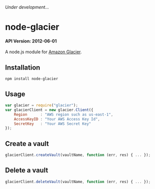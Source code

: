 *Under development...*
# node-glacier
#### API Version: 2012-06-01

A node.js module for [Amazon Glacier](http://aws.amazon.com/glacier/ "go to the official page of Amazon Glacier").

## Installation

```shell
npm install node-glacier
```

## Usage
```javascript
var glacier = require("glacier");
var glacierClient = new glacier.Client({
    Region      : "AWS region such as us-east-1",
    AccessKeyID : "Your AWS Access Key Id",
    SecretKey   : "Your AWS Secret Key"
});
```

## Create a vault
```javascript
glacierClient.createVault(vaultName, function (err, res) { ... });
```

## Delete a vault
```javascript
glacierClient.deleteVault(vaultName, function (err, res) { ... });
```
